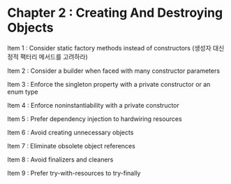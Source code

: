 # Chapter 2 : Creating And Destroying Objects 

Item 1 : Consider static factory methods instead of constructors (생성자 대신 정적 팩터리 메서드를 고려하라)

Item 2 : Consider a builder when faced with many constructor parameters

Item 3 : Enforce the singleton property with a private constructor or an enum type

Item 4 : Enforce noninstantiability with a private constructor

Item 5 : Prefer dependency injection to hardwiring resources

Item 6 : Avoid creating unnecessary objects

Item 7 : Eliminate obsolete object references

Item 8 : Avoid finalizers and cleaners

Item 9 : Prefer try-with-resources to try-finally